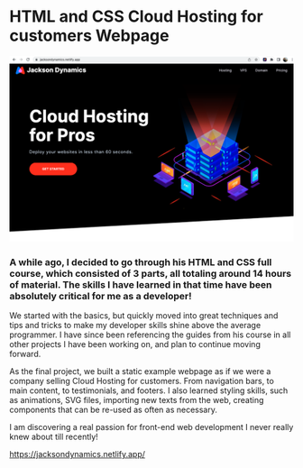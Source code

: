 # HTML and CSS Cloud Hosting for customers Webpage


<img src="./JacksonDynamics.png" />

### A while ago, I decided to go through his HTML and CSS full course, which consisted of 3 parts, all totaling around 14 hours of material. The skills I have learned in that time have been absolutely critical for me as a developer!

We started with the basics, but quickly moved into great techniques and tips and tricks to make my developer skills shine above the average programmer. I have since been referencing the guides from his course in all other projects I have been working on, and plan to continue moving forward.

As the final project, we built a static example webpage as if we were a company selling Cloud Hosting for customers. From navigation bars, to main content, to testimonials, and footers. I also learned styling skills, such as animations, SVG files, importing new texts from the web, creating components that can be re-used as often as necessary.

I am discovering a real passion for front-end web development I never really knew about till recently!

https://jacksondynamics.netlify.app/
